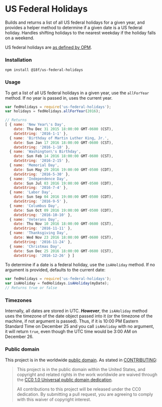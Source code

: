 # US Federal Holidays

Builds and returns a list of all US federal holidays for a given year, and provides a helper method to determine if a given date is a US federal holiday.  Handles shifting holidays to the nearest weekday if the holiday falls on a weekend.

US federal holidays are [as defined by OPM](https://www.opm.gov/fedhol/).

### Installation

```
npm install @18f/us-federal-holidays
```

### Usage

To get a list of all US federal holidays in a given year, use the `allForYear` method.  If no year is passed in, uses the current year.

```javascript
var fedHolidays = require('us-federal-holidays');
var holidays = fedHolidays.allForYear(2016);

// Returns
[ { name: 'New Year\'s Day',
    date: Thu Dec 31 2015 18:00:00 GMT-0600 (CST),
    dateString: '2016-1-1' },
  { name: 'Birthday of Martin Luther King, Jr.',
    date: Sun Jan 17 2016 18:00:00 GMT-0600 (CST),
    dateString: '2016-1-18' },
  { name: 'Washington\'s Birthday',
    date: Sun Feb 14 2016 18:00:00 GMT-0600 (CST),
    dateString: '2016-2-15' },
  { name: 'Memorial Day',
    date: Sun May 29 2016 19:00:00 GMT-0500 (CDT),
    dateString: '2016-5-30' },
  { name: 'Independence Day',
    date: Sun Jul 03 2016 19:00:00 GMT-0500 (CDT),
    dateString: '2016-7-4' },
  { name: 'Labor Day',
    date: Sun Sep 04 2016 19:00:00 GMT-0500 (CDT),
    dateString: '2016-9-5' },
  { name: 'Columbus Day',
    date: Sun Oct 09 2016 19:00:00 GMT-0500 (CDT),
    dateString: '2016-10-10' },
  { name: 'Veterans Day',
    date: Thu Nov 10 2016 18:00:00 GMT-0600 (CST),
    dateString: '2016-11-11' },
  { name: 'Thanksgiving Day',
    date: Wed Nov 23 2016 18:00:00 GMT-0600 (CST),
    dateString: '2016-11-24' },
  { name: 'Christmas Day',
    date: Sun Dec 25 2016 18:00:00 GMT-0600 (CST),
    dateString: '2016-12-26' } ]
```

To determine if a date is a federal holiday, use the `isAHoliday` method.  If no argument is provided, defaults to the current date:

```javascript
var fedHolidays = require('us-federal-holidays');
var isAHoliday = fedHolidays.isAHoliday(myDate);
// Returns true or false
```

### Timezones

Internally, all dates are stored in UTC.  ***However***, the `isAHoliday` method uses the timezone of the date object passed into it (or the timezone of the machine, if not argument is passed).  Thus, if it is 10:00 PM Eastern Standard Time on December 25 and you call `isAHoliday` with no argument, it will return `true`, even though the UTC time would be 3:00 AM on December 26.

### Public domain

This project is in the worldwide [public domain](LICENSE.md).   As stated in [CONTRIBUTING](CONTRIBUTING.md):

> This project is in the public domain within   the United States, and copyright and related rights in the work worldwide are waived through   the [CC0 1.0 Universal public domain dedication](https://creativecommons.org/publicdomain/zero/1.0/).  
>
> All contributions to this project will be released under the CC0 dedication. By submitting a   pull request, you are agreeing to comply with this waiver of copyright interest.
